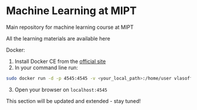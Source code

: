 # Machine Learning at MIPT
Main repository for machine learning course at MIPT

All the learning materials are available here

Docker:
1. Install Docker CE from the [official site](https://www.docker.com/products/docker-desktop)
2. In your command line run: 
```bash
sudo docker run -d -p 4545:4545 -v <your_local_path>:/home/user vlasoff/ds jupyter notebook
```
3. Open your browser on `localhost:4545`

This section will be updated and extended - stay tuned!
